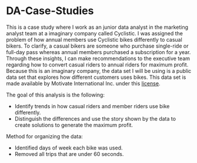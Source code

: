 # DA-Case-Studies
This is a case study where I work as an junior data analyst in the marketing analyst team at a imaginary company called Cyclistic. I was assigned the problem of how annual members use Cyclistic bikes differently to casual bikers. To clarify, a casual bikers are someone who purchase single-ride or full-day pass whereas annual members purchased a subscription for a year. Through these insights, I can make recommendations to the executive team regarding how to convert casual riders to annual riders for maximum profit. Because this is an imaginary company, the data set I will be using is a public data set that explores how different customers uses bikes. This data set is made available by Motivate International Inc. under this [license](https://www.divvybikes.com/data-license-agreement).

The goal of this analysis is the following:
* Identify trends in how casual riders and member riders use bike differently.
* Distinguish the differences and use the story shown by the data to create solutions to generate the maximum profit.

Method for organizing the data:
* Identified days of week each bike was used.
* Removed all trips that are under 60 seconds.
